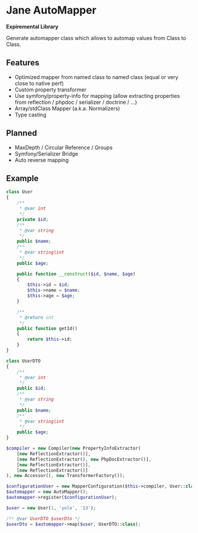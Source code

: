 # Jane AutoMapper

**Expiremental Library**

Generate automapper class which allows to automap values from Class to Class. 

## Features

 * Optimized mapper from named class to named class (equal or very close to native perf)
 * Custom property transformer
 * Use symfony/property-info for mapping (allow extracting properties from reflection / phpdoc / serializer / doctrine / ...)
 * Array/stdClass Mapper (a.k.a. Normalizers)
 * Type casting

## Planned

 * MaxDepth / Circular Reference / Groups
 * Symfony/Serializer Bridge
 * Auto reverse mapping

## Example

```php
class User
{
    /**
     * @var int
     */
    private $id;
    /**
     * @var string
     */
    public $name;
    /**
     * @var string|int
     */
    public $age;

    public function __construct($id, $name, $age)
    {
        $this->id = $id;
        $this->name = $name;
        $this->age = $age;
    }

    /**
     * @return int
     */
    public function getId()
    {
        return $this->id;
    }
}

class UserDTO
{
    /**
     * @var int
     */
    public $id;
    /**
     * @var string
     */
    public $name;
    /**
     * @var string|int
     */
    public $age;
}

$compiler = new Compiler(new PropertyInfoExtractor(
    [new ReflectionExtractor()],
    [new ReflectionExtractor(), new PhpDocExtractor()],
    [new ReflectionExtractor()],
    [new ReflectionExtractor()]
), new Accessor(), new TransformerFactory());

$configurationUser = new MapperConfiguration($this->compiler, User::class, UserDTO::class);
$automapper = new AutoMapper();
$automapper->register($configurationUser);

$user = new User(1, 'yolo', '13');

/** @var UserDTO $userDto */
$userDto = $automapper->map($user, UserDTO::class);

```
